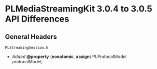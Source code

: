 # PLMediaStreamingKit 3.0.4 to 3.0.5 API Differences

## General Headers


```
PLStreamingSession.h
```

- *Added* **@property** (**nonatomic**, **assign**) PLProtocolModel  protocolModel;

  


